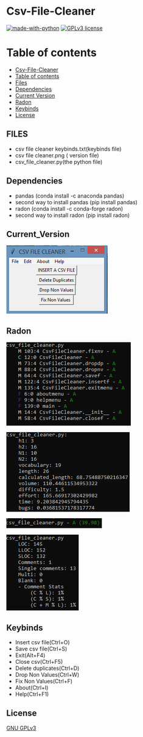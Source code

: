 # Csv-File-Cleaner


[![made-with-python](https://img.shields.io/badge/Made%20with-Python-1f425f.svg)](https://www.python.org/) [![GPLv3 license](https://img.shields.io/badge/License-GPLv3-blue.svg)](http://perso.crans.org/besson/LICENSE.html)

# Table of contents

<!--ts-->
  * [Csv-File-Cleaner](#Csv_File_Cleaner)
  * [Table of contents](#Table_of_contents)
  * [Files](#FILES)
  * [Dependencies](#Dependencies)
  * [Current Version](#Current_Version)
  * [Radon](#Radon)
  * [Keybinds](#Keybinds)
  * [License](#License)
<!--te-->

## FILES
 <ul>
  <li> csv file cleaner keybinds.txt(keybinds file) </li>
  <li> csv file cleaner.png ( version file) </li>
  <li> csv_file_cleaner.py(the python file) </li>
 </ul>

## Dependencies

 <ul>
   <li> pandas (conda install -c anaconda pandas) </li>
   <li> second way to install pandas (pip install pandas) </li>
   <li> radon (conda install -c conda-forge radon) </li> 
   <li> second way to install radon (pip install radon) </li>
</ul>

## Current_Version

<p><img src ="images/csv file cleaner.png" title = "Csv File Cleaner Version"/> </p>

## Radon

<p><img src = "images/radon cc csv file cleaner.png" title = "Radon cc"/> </p>
<p><img src = "images/radon hal csv file cleaner.png" title = "Radon hal"/> </p>
<p><img src = "images/radon mi csv file cleaner.png" title = "Radon mi"/> </p>
<p><img src = "images/radon raw csv file cleaner.png" title = "Radon raw"/> </p>

## Keybinds

 <ul>
  <li> Insert csv file(Ctrl+O)</li>
  <li> Save csv file(Ctrl+S) </li>
  <li> Exit(Alt+F4) </li>
  <li> Close csv(Ctrl+F5) </li>
  <li> Delete duplicates(Ctrl+D) </li>
  <li> Drop Non Values(Ctrl+W) </li>
  <li> Fix Non Values(Ctrl+F)</li>
  <li> About(Ctrl+I)</li>
  <li> Help(Ctrl+F1)</li>
</ul>


## License
[GNU GPLv3](https://choosealicense.com/licenses/gpl-3.0/)
